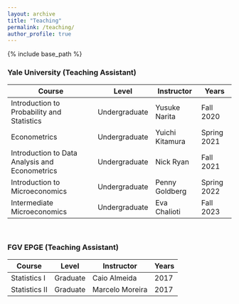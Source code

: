 ```yaml
---
layout: archive
title: "Teaching"
permalink: /teaching/
author_profile: true
---
```


{% include base_path %}

### Yale University (Teaching Assistant)

| Course   | Level  | Instructor | Years  |
| -------- | ------ | ---------- | ------ |
| Introduction to Probability and Statistics | Undergraduate  | Yusuke Narita | Fall 2020
| Econometrics | Undergraduate | Yuichi Kitamura | Spring 2021
| Introduction to Data Analysis and Econometrics  | Undergraduate | Nick Ryan | Fall 2021
| Introduction to Microeconomics | Undergraduate | Penny Goldberg | Spring 2022
| Intermediate Microeconomics | Undergraduate | Eva Chalioti | Fall 2023

</br>

### FGV EPGE (Teaching Assistant)

| Course | Level  | Instructor | Years |
| -------- | ------ | -------- | ----- | 
| Statistics I  | Graduate | Caio Almeida | 2017
| Statistics II  | Graduate | Marcelo Moreira | 2017